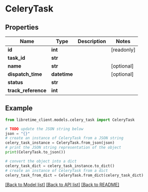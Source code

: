 # CeleryTask


## Properties

Name | Type | Description | Notes
------------ | ------------- | ------------- | -------------
**id** | **int** |  | [readonly] 
**task_id** | **str** |  | 
**name** | **str** |  | [optional] 
**dispatch_time** | **datetime** |  | [optional] 
**status** | **str** |  | 
**track_reference** | **int** |  | 

## Example

```python
from libretime_client.models.celery_task import CeleryTask

# TODO update the JSON string below
json = "{}"
# create an instance of CeleryTask from a JSON string
celery_task_instance = CeleryTask.from_json(json)
# print the JSON string representation of the object
print(CeleryTask.to_json())

# convert the object into a dict
celery_task_dict = celery_task_instance.to_dict()
# create an instance of CeleryTask from a dict
celery_task_from_dict = CeleryTask.from_dict(celery_task_dict)
```
[[Back to Model list]](../README.md#documentation-for-models) [[Back to API list]](../README.md#documentation-for-api-endpoints) [[Back to README]](../README.md)


